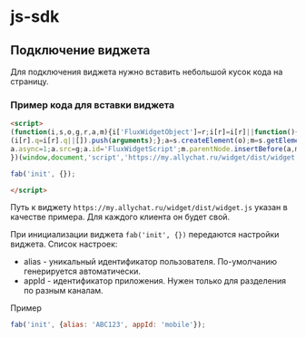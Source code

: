 # js-sdk

## Подключение виджета

Для подключения виджета нужно вставить небольшой кусок кода на страницу.

### Пример кода для вставки виджета

```html
<script>
(function(i,s,o,g,r,a,m){i['FluxWidgetObject']=r;i[r]=i[r]||function(){
(i[r].q=i[r].q||[]).push(arguments);};a=s.createElement(o);m=s.getElementsByTagName(o)[0];
a.async=1;a.src=g;a.id='FluxWidgetScript';m.parentNode.insertBefore(a,m);
})(window,document,'script','https://my.allychat.ru/widget/dist/widget.js','fab');

fab('init', {});

</script>
```

Путь к виджету `https://my.allychat.ru/widget/dist/widget.js` указан в качестве примера. Для каждого клиента он будет свой.
 
При инициализации виджета `fab('init', {})` передаются настройки виджета.
Список настроек:
* alias - уникальный идентификатор пользователя. По-умолчанию генерируется автоматически.
* appId - идентификатор приложения. Нужен только для разделения по разным каналам.

Пример
```javascript
fab('init', {alias: 'ABC123', appId: 'mobile'});
```

